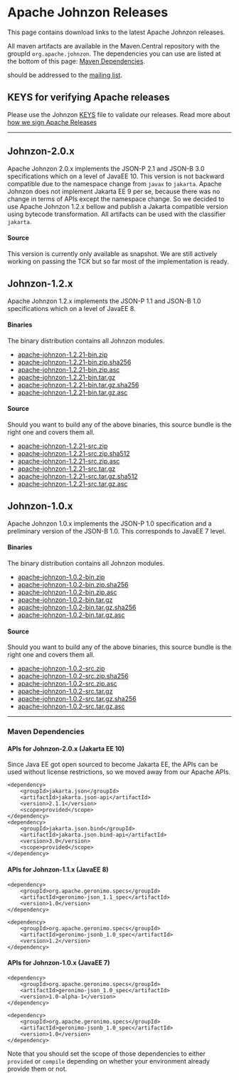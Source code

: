<!---
Licensed to the Apache Software Foundation (ASF) under one
or more contributor license agreements.  See the NOTICE file
distributed with this work for additional information
regarding copyright ownership.  The ASF licenses this file
to you under the Apache License, Version 2.0 (the
"License"); you may not use this file except in compliance
with the License.  You may obtain a copy of the License at

  http://www.apache.org/licenses/LICENSE-2.0

Unless required by applicable law or agreed to in writing,
software distributed under the License is distributed on an
"AS IS" BASIS, WITHOUT WARRANTIES OR CONDITIONS OF ANY
KIND, either express or implied.  See the License for the
specific language governing permissions and limitations
under the License.
-->
# Apache Johnzon Releases

This page contains download links to the latest Apache Johnzon releases.

All maven artifacts are available in the Maven.Central repository with the groupId ``org.apache.johnzon``. 
The dependencies you can use are listed at the bottom of this page: [Maven Dependencies](#Maven_Dependencies).


should be addressed to the [mailing list](http://johnzon.apache.org/mail-lists.html).

## KEYS for verifying Apache releases

Please use the Johnzon [KEYS](https://www.apache.org/dyn/closer.lua/johnzon/KEYS) file to validate our releases.
Read more about [how we sign Apache Releases](http://www.apache.org/info/verification.html)


----------

## Johnzon-2.0.x

Apache Johnzon 2.0.x implements the JSON-P 2.1 and JSON-B 3.0 specifications which on a level of JavaEE 10. This version is not backward compatible due to the namespace change from `javax` to `jakarta`. 
Apache Johnzon does not implement Jakarta EE 9 per se, because there was no change in terms of APIs except the namespace change. 
So we decided to use Apache Johnzon 1.2.x bellow and publish a Jakarta compatible version using bytecode transformation. All artifacts can be used with the classifier `jakarta`.

#### Source

This version is currently only available as snapshot. 
We are still actively working on passing the TCK but so far most of the implementation is ready.

## Johnzon-1.2.x

Apache Johnzon 1.2.x implements the JSON-P 1.1 and JSON-B 1.0 specifications which on a level of JavaEE 8.


#### Binaries
The binary distribution contains all Johnzon modules.
* [apache-johnzon-1.2.21-bin.zip](https://www.apache.org/dyn/closer.lua/johnzon/johnzon-1.2.21/apache-johnzon-1.2.21-bin.zip)
* [apache-johnzon-1.2.21-bin.zip.sha256](https://www.apache.org/dyn/closer.lua/johnzon/johnzon-1.2.21/apache-johnzon-1.2.21-bin.zip.sha256)
* [apache-johnzon-1.2.21-bin.zip.asc](https://www.apache.org/dyn/closer.lua/johnzon/johnzon-1.2.21/apache-johnzon-1.2.21-bin.zip.asc)
* [apache-johnzon-1.2.21-bin.tar.gz](https://www.apache.org/dyn/closer.lua/johnzon/johnzon-1.2.21/apache-johnzon-1.2.21-bin.tar.gz)
* [apache-johnzon-1.2.21-bin.tar.gz.sha256](https://www.apache.org/dyn/closer.lua/johnzon/johnzon-1.2.21/apache-johnzon-1.2.21-bin.tar.gz.sha256)
* [apache-johnzon-1.2.21-bin.tar.gz.asc](https://www.apache.org/dyn/closer.lua/johnzon/johnzon-1.2.21/apache-johnzon-1.2.21-bin.tar.gz.asc)


#### Source
Should you want to build any of the above binaries, this source bundle is the right one and covers them all.
* [apache-johnzon-1.2.21-src.zip](https://www.apache.org/dyn/closer.lua/johnzon/johnzon-1.2.21/apache-johnzon-1.2.21-src.zip)
* [apache-johnzon-1.2.21-src.zip.sha512](https://www.apache.org/dyn/closer.lua/johnzon/johnzon-1.2.21/apache-johnzon-1.2.21-src.zip.sha512)
* [apache-johnzon-1.2.21-src.zip.asc](https://www.apache.org/dyn/closer.lua/johnzon/johnzon-1.2.21/apache-johnzon-1.2.21-src.zip.asc)
* [apache-johnzon-1.2.21-src.tar.gz](https://www.apache.org/dyn/closer.lua/johnzon/johnzon-1.2.21/apache-johnzon-1.2.21-src.tar.gz)
* [apache-johnzon-1.2.21-src.tar.gz.sha512](https://www.apache.org/dyn/closer.lua/johnzon/johnzon-1.2.21/apache-johnzon-1.2.21-src.tar.gz.sha512)
* [apache-johnzon-1.2.21-src.tar.gz.asc](https://www.apache.org/dyn/closer.lua/johnzon/johnzon-1.2.21/apache-johnzon-1.2.21-src.tar.gz.asc)

## Johnzon-1.0.x

Apache Johnzon 1.0.x implements the JSON-P 1.0 specification and a preliminary version of the JSON-B 1.0.
This corresponds to JavaEE 7 level.

#### Binaries
The binary distribution contains all Johnzon modules.

* [apache-johnzon-1.0.2-bin.zip](https://www.apache.org/dyn/closer.lua/johnzon/johnzon-1.0.2/apache-johnzon-1.0.2-bin.zip)
* [apache-johnzon-1.0.2-bin.zip.sha256](https://www.apache.org/dyn/closer.lua/johnzon/johnzon-1.0.2/apache-johnzon-1.0.2-bin.zip.sha256)
* [apache-johnzon-1.0.2-bin.zip.asc](https://www.apache.org/dyn/closer.lua/johnzon/johnzon-1.0.2/apache-johnzon-1.0.2-bin.zip.asc)
* [apache-johnzon-1.0.2-bin.tar.gz](https://www.apache.org/dyn/closer.lua/johnzon/johnzon-1.0.2/apache-johnzon-1.0.2-bin.tar.gz)
* [apache-johnzon-1.0.2-bin.tar.gz.sha256](https://www.apache.org/dyn/closer.lua/johnzon/johnzon-1.0.2/apache-johnzon-1.0.2-bin.tar.gz.sha256)
* [apache-johnzon-1.0.2-bin.tar.gz.asc](https://www.apache.org/dyn/closer.lua/johnzon/johnzon-1.0.2/apache-johnzon-1.0.2-bin.tar.gz.asc)

#### Source
Should you want to build any of the above binaries, this source bundle is the right one and covers them all.

* [apache-johnzon-1.0.2-src.zip](https://www.apache.org/dyn/closer.lua/johnzon/johnzon-1.0.2/apache-johnzon-1.0.2-src.zip)
* [apache-johnzon-1.0.2-src.zip.sha256](https://www.apache.org/dyn/closer.lua/johnzon/johnzon-1.0.2/apache-johnzon-1.0.2-src.zip.sha256)
* [apache-johnzon-1.0.2-src.zip.asc](https://www.apache.org/dyn/closer.lua/johnzon/johnzon-1.0.2/apache-johnzon-1.0.2-src.zip.asc)
* [apache-johnzon-1.0.2-src.tar.gz](https://www.apache.org/dyn/closer.lua/johnzon/johnzon-1.0.2/apache-johnzon-1.0.2-src.tar.gz)
* [apache-johnzon-1.0.2-src.tar.gz.sha256](https://www.apache.org/dyn/closer.lua/johnzon/johnzon-1.0.2/apache-johnzon-1.0.2-src.tar.gz.sha256)
* [apache-johnzon-1.0.2-src.tar.gz.asc](https://www.apache.org/dyn/closer.lua/johnzon/johnzon-1.0.2/apache-johnzon-1.0.2-src.tar.gz.asc)
-------

### Maven Dependencies

#### APIs for Johnzon-2.0.x (Jakarta EE 10)

Since Java EE got open sourced to become Jakarta EE, the APIs can be used without license restrictions, so we moved away from our Apache APIs.

    <dependency>
        <groupId>jakarta.json</groupId>
        <artifactId>jakarta.json-api</artifactId>
        <version>2.1.1</version>
        <scope>provided</scope>
    </dependency>
    <dependency>
        <groupId>jakarta.json.bind</groupId>
        <artifactId>jakarta.json.bind-api</artifactId>
        <version>3.0</version>
        <scope>provided</scope>
    </dependency>

#### APIs for Johnzon-1.1.x (JavaEE 8)

    <dependency>
        <groupId>org.apache.geronimo.specs</groupId>
        <artifactId>geronimo-json_1.1_spec</artifactId>
        <version>1.0</version>
    </dependency>

    <dependency>
        <groupId>org.apache.geronimo.specs</groupId>
        <artifactId>geronimo-jsonb_1.0_spec</artifactId>
        <version>1.2</version>
    </dependency>

#### APIs for Johnzon-1.0.x (JavaEE 7)

    <dependency>
        <groupId>org.apache.geronimo.specs</groupId>
        <artifactId>geronimo-json_1.0_spec</artifactId>
        <version>1.0-alpha-1</version>
    </dependency>

    <dependency>
        <groupId>org.apache.geronimo.specs</groupId>
        <artifactId>geronimo-jsonb_1.0_spec</artifactId>
        <version>1.0</version>
    </dependency>

Note that you should set the scope of those dependencies to either `provided` or `compile` depending on whether your environment already provide them or not.
